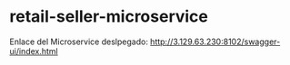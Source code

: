 # retail-seller-microservice
Enlace del Microservice deslpegado: http://3.129.63.230:8102/swagger-ui/index.html
